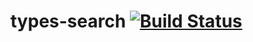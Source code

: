 # types-search [![Build Status](https://travis-ci.com/niubinJD/definitelytyped-search.svg?branch=master)](https://travis-ci.com/niubinJD/definitelytyped-search)
